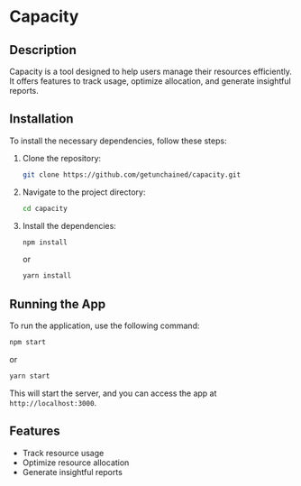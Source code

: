 # Capacity

## Description
Capacity is a tool designed to help users manage their resources efficiently. It offers features to track usage, optimize allocation, and generate insightful reports.

## Installation

To install the necessary dependencies, follow these steps:

1. Clone the repository:
    ```bash
    git clone https://github.com/getunchained/capacity.git
    ```

2. Navigate to the project directory:
    ```bash
    cd capacity
    ```

3. Install the dependencies:
    ```bash
    npm install
    ```
    or
    ```bash
    yarn install
    ```

## Running the App

To run the application, use the following command:

```bash
npm start
```
or
```bash
yarn start
```

This will start the server, and you can access the app at `http://localhost:3000`.

## Features

- Track resource usage
- Optimize resource allocation
- Generate insightful reports
